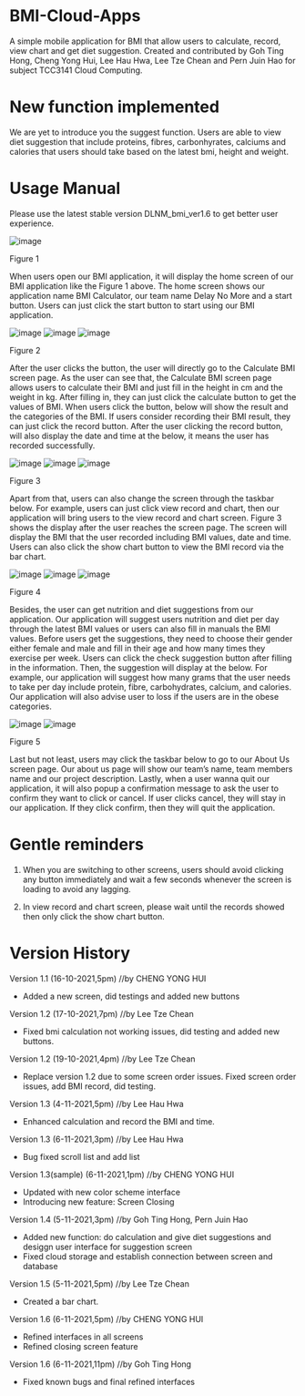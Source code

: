 # BMI-Cloud-Apps
A simple mobile application for BMI that allow users to calculate, record, view chart and get diet suggestion. Created and contributed by Goh Ting Hong, Cheng Yong Hui, Lee Hau Hwa, Lee Tze Chean and Pern Juin Hao for subject TCC3141 Cloud Computing.

# New function implemented
We are yet to introduce you the suggest function. Users are able to view diet suggestion that include proteins, fibres, carbonhyrates, calciums and calories that users should take based on the latest bmi, height and weight.

# Usage Manual
Please use the latest stable version DLNM_bmi_ver1.6 to get better user experience.

![image](https://user-images.githubusercontent.com/92206581/140636742-54bacc8d-522a-412a-8cfd-1d04e57436a3.png)

Figure 1

When users open our BMI application, it will display the home screen of our BMI application like the Figure 1 above. The home screen shows our application name BMI Calculator, our team name Delay No More and a start button. Users can just click the start button to start using our BMI application.

![image](https://user-images.githubusercontent.com/92206581/140636750-9597b026-d027-4384-97e0-b42cc42bc6ec.png)
![image](https://user-images.githubusercontent.com/92206581/140636754-88a7f975-2651-4199-9bb9-5d0f850f600e.png)
![image](https://user-images.githubusercontent.com/92206581/140636758-e2322a49-8b90-411a-8826-ea55c2c529be.png)

Figure 2

After the user clicks the button, the user will directly go to the Calculate BMI screen page. As the user can see that, the Calculate BMI screen page allows users to calculate their BMI and just fill in the height in cm and the weight in kg. After filling in, they can just click the calculate button to get the values of BMI. When users click the button, below will show the result and the categories of the BMI. If users consider recording their BMI result, they can just click the record button. After the user clicking the record button, will also display the date and time at the below, it means the user has recorded successfully.

![image](https://user-images.githubusercontent.com/92206581/140636813-6e2e72c3-b693-4b23-beae-5d25f39c81c8.png)
![image](https://user-images.githubusercontent.com/92206581/140636816-c12d87ba-a1b5-41a2-bb90-3da4aacd9739.png)
![image](https://user-images.githubusercontent.com/92206581/140636821-df40e6f1-41da-4024-8356-6b675d39f46b.png)

Figure 3

Apart from that, users can also change the screen through the taskbar below. For example, users can just click view record and chart, then our application will bring users to the view record and chart screen. Figure 3 shows the display after the user reaches the screen page. The screen will display the BMI that the user recorded including BMI values, date and time. Users can also click the show chart button to view the BMI record via the bar chart.

![image](https://user-images.githubusercontent.com/92206581/140636832-13b6999d-76cf-444a-9213-ae8084204752.png)
![image](https://user-images.githubusercontent.com/92206581/140636834-d750c330-456b-4147-b903-8359f19b69b8.png)
![image](https://user-images.githubusercontent.com/92206581/140636836-80f21aed-d741-47f2-bb93-536649e5c2c0.png)

Figure 4

Besides, the user can get nutrition and diet suggestions from our application. Our application will suggest users nutrition and diet per day through the latest BMI values or users can also fill in manuals the BMI values. Before users get the suggestions, they need to choose their gender either female and male and fill in their age and how many times they exercise per week. Users can click the check suggestion button after filling in the information. Then, the suggestion will display at the below. For example, our application will suggest how many grams that the user needs to take per day include protein, fibre, carbohydrates, calcium, and calories. Our application will also advise user to loss if the users are in the obese categories.

![image](https://user-images.githubusercontent.com/92206581/140636846-29482300-d34b-4c42-a2c0-fa0cd6fcb467.png)
![image](https://user-images.githubusercontent.com/92206581/140636849-9725a956-846f-4623-ab5a-e1165dfaaa64.png)

Figure 5

Last but not least, users may click the taskbar below to go to our About Us screen page. Our about us page will show our team’s name, team members name and our project description. Lastly, when a user wanna quit our application, it will also popup a confirmation message to ask the user to confirm they want to click or cancel. If user clicks cancel, they will stay in our application. If they click confirm, then they will quit the application.


# Gentle reminders
1. When you are switching to other screens, users should avoid clicking any button immediately and wait a few seconds whenever the screen is loading to avoid any lagging.

2. In view record and chart screen, please wait until the records showed then only click the show chart button.

# Version History
Version 1.1 (16-10-2021,5pm)
//by CHENG YONG HUI 
- Added a new screen, did testings and added new buttons

Version 1.2 (17-10-2021,7pm)
//by Lee Tze Chean 
- Fixed bmi calculation not working issues, did testing and added new buttons.

Version 1.2 (19-10-2021,4pm)
//by Lee Tze Chean 
- Replace version 1.2 due to some screen order issues. Fixed screen order issues, add BMI record, did testing.

Version 1.3 (4-11-2021,5pm)
//by Lee Hau Hwa 
- Enhanced calculation and record the BMI and time.

Version 1.3 (6-11-2021,3pm)
//by Lee Hau Hwa 
- Bug fixed scroll list and add list

Version 1.3(sample) (6-11-2021,1pm)
//by CHENG YONG HUI 
- Updated with new color scheme interface
- Introducing new feature: Screen Closing
                    
Version 1.4 (5-11-2021,3pm)
//by Goh Ting Hong, Pern Juin Hao 
- Added new function: do calculation and give diet suggestions and desiggn user interface for suggestion screen
- Fixed cloud storage and establish connection between screen and database

Version 1.5 (5-11-2021,5pm)
//by Lee Tze Chean 
- Created a bar chart.

Version 1.6 (6-11-2021,5pm)
//by CHENG YONG HUI 
- Refined interfaces in all screens
- Refined closing screen feature

Version 1.6 (6-11-2021,11pm)
//by Goh Ting Hong 
- Fixed known bugs and final refined interfaces


